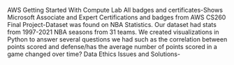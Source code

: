 AWS Getting Started With Compute Lab
All badges and certificates-Shows Microsoft Associate and Expert Certifications and badges from AWS
CS260 Final Project-Dataset was found on NBA Statistics. Our dataset had stats from 1997-2021 NBA seasons from 31 teams. We created visualizations in Python to answer several questions we had such as the correlation between points scored and defense/has the average number of points scored in a game changed over time?
Data Ethics Issues and Solutions-
